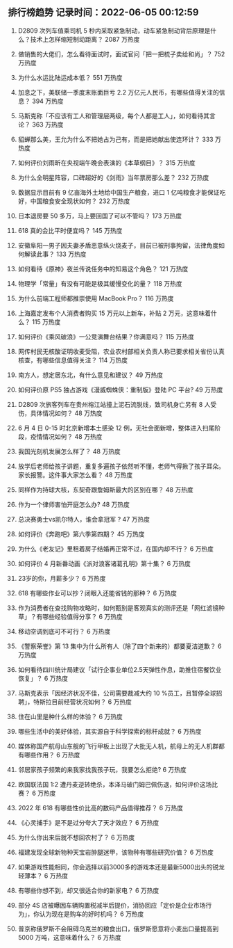 
## 排行榜趋势 记录时间：2022-06-05 00:12:59
  
  1. D2809 次列车值乘司机 5 秒内采取紧急制动，动车紧急制动背后原理是什么？技术上怎样缩短制动距离？ 2087 万热度
    
  2. 做销售的大佬们，怎么看待面试时，面试官问「把一把梳子卖给和尚」？ 752 万热度
    
  3. 为什么水运比陆运成本低？ 551 万热度
    
  4. 加息之下，美联储一季度末账面巨亏 2.2 万亿元人民币，有哪些值得关注的信息？ 394 万热度
    
  5. 马斯克称「不应该有工人和管理层两级，每个人都是工人」，如何看待其言论？ 363 万热度
    
  6. 貂蝉那么美，王允为什么不把她占为己有，而是把她献出使连环计？ 333 万热度
    
  7. 如何评价刘雨昕在央视端午晚会表演的《本草纲目》？ 315 万热度
    
  8. 为什么全明星阵容，口碑超好的《剑雨》当年票房那么差？ 232 万热度
    
  9. 数据显示目前有 9 亿亩海外土地给中国生产粮食，进口 1 亿吨粮食才能保证吃好，中国粮食安全现状如何？ 232 万热度
    
  10. 日本退房要 50 多万，马上要回国了可以不管吗？ 173 万热度
    
  11. 618 真的会比平时便宜吗？ 145 万热度
    
  12. 安徽阜阳一男子因夫妻矛盾恶意纵火烧麦子，目前已被刑事拘留，法律角度如何解读此事？ 133 万热度
    
  13. 如何看待《原神》夜兰传说任务中的知易这个角色？ 121 万热度
    
  14. 物理学「常量」有没有可能是极其缓慢变化的量？ 118 万热度
    
  15. 为什么前端工程师都推崇使用 MacBook Pro？ 116 万热度
    
  16. 上海嘉定发布个人消费者购买 15 万元以上新车，补贴 2 万元，这意味着什么？ 115 万热度
    
  17. 如何评价《乘风破浪》一公竞演舞台结果？你满意吗？ 115 万热度
    
  18. 网传村民无核酸证明收麦受阻，农业农村部相关负责人称已要求相关省份认真核查，有哪些信息值得关注？ 114 万热度
    
  19. 南方人，想定居东北，有什么意见和建议？ 49 万热度
    
  20. 如何评价原 PS5 独占游戏《漫威蜘蛛侠：重制版》登陆 PC 平台? 49 万热度
    
  21. D2809 次旅客列车在贵州榕江站撞上泥石流脱线，致司机身亡另有 8 人受伤，具体情况如何？ 48 万热度
    
  22. 6 月 4 日 0-15 时北京新增本土感染 12 例，无社会面新增，整体进入扫尾阶段，疫情情况如何？ 48 万热度
    
  23. 我国光刻机发展怎么样了？ 48 万热度
    
  24. 放学后老师给孩子讲题，重复多遍孩子依然听不懂，老师气得揪了孩子耳朵。家长报警。这件事大家怎么看？ 48 万热度
    
  25. 同样作为持球大核，东契奇跟詹姆斯最大的区别在哪？ 48 万热度
    
  26. 作为一个律师害怕开庭怎么办? 48 万热度
    
  27. 总决赛勇士vs凯尔特人，谁会拿冠军 ? 47 万热度
    
  28. 如何评价《奔跑吧》第六季第四期？ 45 万热度
    
  29. 为什么《老友记》里租着房子结婚再正常不过，在国内却不行？ 6 万热度
    
  30. 如何评价 4 月新番动画《派对浪客诸葛孔明》第十集？ 6 万热度
    
  31. 23岁的你，月薪多少？ 6 万热度
    
  32. 618 有哪些作业可以抄？闭眼入还能省钱的那种？ 6 万热度
    
  33. 作为消费者在查找购物攻略时，如何甄别是客观真实的测评还是「网红滤镜种草」？有哪些经验值得分享？ 6 万热度
    
  34. 移动空调到底可不可行？ 6 万热度
    
  35. 《警察荣誉》第 13 集中为什么所有人（除了四个新来的）都要夏洁道歉？ 6 万热度
    
  36. 如何看待四川统计局建议「试行企事业单位2.5天弹性作息，助推住宿餐饮业恢复」？ 6 万热度
    
  37. 马斯克表示「因经济状况不佳，公司需要裁减大约 10 %员工，且暂停全球招聘」，特斯拉目前经营状况如何？ 6 万热度
    
  38. 住在山里是种什么样的体验？ 6 万热度
    
  39. 哪些生活中的美好体验，其实源自于科学探索的标杆成就？ 6 万热度
    
  40. 媒体称国产航母山东舰的飞行甲板上出现了大批无人机，航母上的无人机群都有哪些作用？ 6 万热度
    
  41. 邻居家孩子频繁的来我家找我孩子玩，我要怎么拒绝? 6 万热度
    
  42. 欧国联法国 1:2 遭丹麦逆转绝杀，本泽马破门姆巴佩伤退，如何评价这场比赛？ 6 万热度
    
  43. 2022 年 618 有哪些性价比高的数码产品值得推荐？ 6 万热度
    
  44. 《心灵捕手》是不是过分夸大了天才效应？ 6 万热度
    
  45. 为什么你出来后就不想回农村了？ 6 万热度
    
  46. 福建发现全球新物种天宝岩肿腿迷甲，该物种有哪些研究价值？ 6 万热度
    
  47. 如果游戏性能相同，你会选择以前3000多的游戏本还是最新5000出头的锐龙轻薄本？ 6 万热度
    
  48. 有哪些你想不到，却又很适合你的新家电？ 6 万热度
    
  49. 部分 4S 店被曝因车辆购置税减半后提价，消协回应「定价是企业市场行为」，你认为现在是购车的好时机吗？ 6 万热度
    
  50. 普京称俄罗斯不会阻碍乌克兰的粮食出口，俄罗斯愿意将小麦出口量提高到 5000 万吨，这意味着什么？ 6 万热度
    